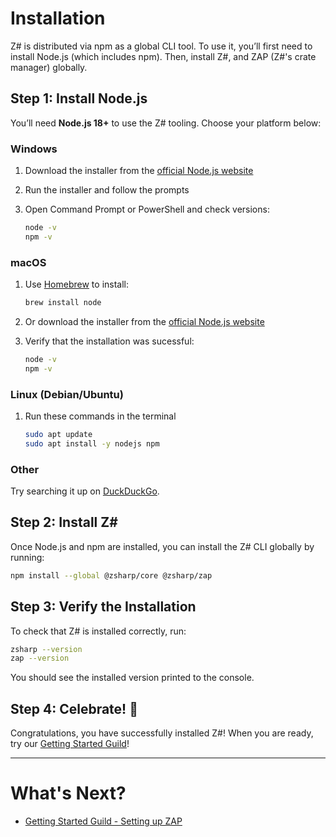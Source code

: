 # Installation

Z# is distributed via npm as a global CLI tool. To use it, you’ll first need to install Node.js (which includes npm). Then, install Z#, and ZAP (Z#'s crate manager) globally.

## Step 1: Install Node.js

You’ll need **Node.js 18+** to use the Z# tooling. Choose your platform below:

### Windows

1. Download the installer from the [official Node.js website](https://nodejs.org/)
2. Run the installer and follow the prompts
3. Open Command Prompt or PowerShell and check versions:

    ```sh
    node -v
    npm -v
    ```

### macOS

1. Use [Homebrew](https://brew.sh/) to install:

    ```sh
    brew install node
    ```

2. Or download the installer from the [official Node.js website](https://nodejs.org)
3. Verify that the installation was sucessful:

    ```sh
    node -v
    npm -v
    ```

### Linux (Debian/Ubuntu)

1. Run these commands in the terminal
    ```sh
    sudo apt update
    sudo apt install -y nodejs npm
    ```

### Other

Try searching it up on [DuckDuckGo](https://duckduckgo.com/?q=How%20to%20install%20Node.js%20on%20OS_NAME&t=qupzilla).

## Step 2: Install Z#

Once Node.js and npm are installed, you can install the Z# CLI globally by running:

```sh
npm install --global @zsharp/core @zsharp/zap
```

## Step 3: Verify the Installation

To check that Z# is installed correctly, run:

```sh
zsharp --version
zap --version
```

You should see the installed version printed to the console.

## Step 4: Celebrate! 🎉

Congratulations, you have successfully installed Z#! When you are ready, try our [Getting Started Guild](/getting_started/setting_up_zap)!

---

# What's Next?

- [Getting Started Guild - Setting up ZAP](/getting_started/setting_up_zap)
